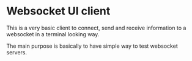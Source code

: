# Websocket UI client

This is a very basic client to connect, send and receive information to a websocket in a terminal looking way.

The main purpose is basically to have simple way to test websocket servers.

